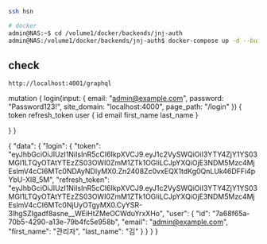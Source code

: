 ```sh
ssh hsn

# docker
admin@NAS:~$ cd /volume1/docker/backends/jnj-auth
admin@NAS:/volume1/docker/backends/jnj-auth$ docker-compose up -d --build
```


## check

```
http://localhost:4001/graphql
```

mutation {
  login(input: {
    email: "admin@example.com",
    password: "Password123!",
    site_domain: "localhost:4000",
    page_path: "/login"
  }) {
    token
    refresh_token
    user {
      id
      email
      first_name
      last_name
    }
    
  }
}

{
  "data": {
    "login": {
      "token": "eyJhbGciOiJIUzI1NiIsInR5cCI6IkpXVCJ9.eyJ1c2VySWQiOiI3YTY4ZjY1YS03MGI1LTQyOTAtYTEzZS03OWI0ZmM1ZTk1OGIiLCJpYXQiOjE3NDM5Mzc4MjEsImV4cCI6MTc0NDAyNDIyMX0.Zn2408Zc0vxEQX1tdKg0QnLUk46DFFi4pYbU-Xl8_5M",
      "refresh_token": "eyJhbGciOiJIUzI1NiIsInR5cCI6IkpXVCJ9.eyJ1c2VySWQiOiI3YTY4ZjY1YS03MGI1LTQyOTAtYTEzZS03OWI0ZmM1ZTk1OGIiLCJpYXQiOjE3NDM5Mzc4MjEsImV4cCI6MTc0NjUyOTgyMX0.CyYSR-3lhgSZIgadf8asne__WEiHtZMeOCWduYrxXHo",
      "user": {
        "id": "7a68f65a-70b5-4290-a13e-79b4fc5e958b",
        "email": "admin@example.com",
        "first_name": "관리자",
        "last_name": "김"
      }
    }
  }
}